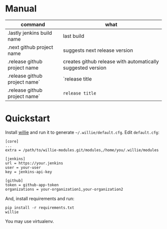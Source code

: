 # Manual

command|what
--------|-------
.lastly jenkins build name|last build
.next github project name|suggests next release version
.release github project name|creates github release with automatically suggested version
.release github project name`|`release title|creates github release with given title
.release github project name`|`release title`|`version|creates github release with given title and specific version

# Quickstart

Install [willie](http://willie.dftba.net/) and run it to generate `~/.willie/default.cfg`.
Edit `default.cfg`:

```
[core]
...
extra = /path/to/willie-modules.git/modules,/home/you/.willie/modules

[jenkins]
url = https://your.jenkins
user = your-user
key = jenkins-api-key

[github]
token = github-app-token
organizations = your-organization1,your-organization2
```

And, install requirements and run:

```
pip install -r requirements.txt
willie
```

You may use virtualenv.
